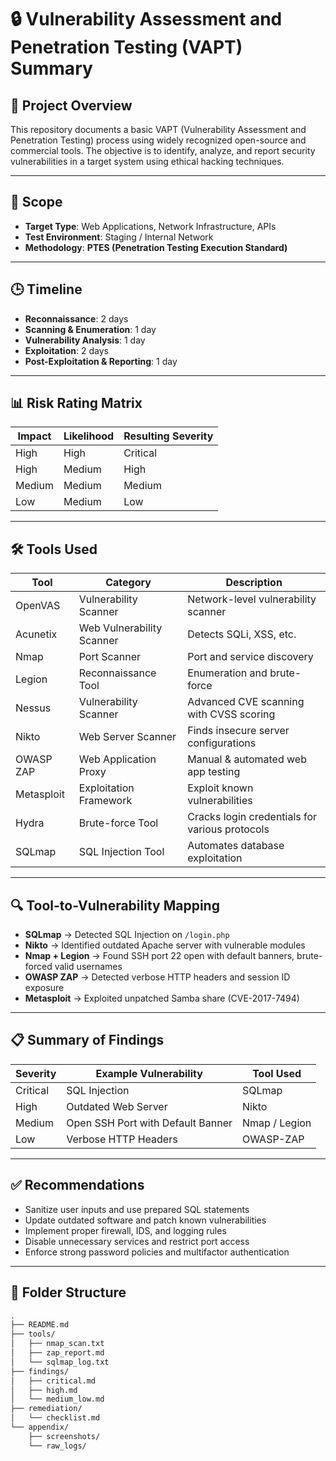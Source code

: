 # 🔒 Vulnerability Assessment and Penetration Testing (VAPT) Summary

## 📌 Project Overview
This repository documents a basic VAPT (Vulnerability Assessment and Penetration Testing) process using widely recognized open-source and commercial tools. The objective is to identify, analyze, and report security vulnerabilities in a target system using ethical hacking techniques.

---

## 🎯 Scope
- **Target Type**: Web Applications, Network Infrastructure, APIs  
- **Test Environment**: Staging / Internal Network  
- **Methodology**: **PTES (Penetration Testing Execution Standard)**

---

## 🕒 Timeline
- **Reconnaissance**: 2 days  
- **Scanning & Enumeration**: 1 day  
- **Vulnerability Analysis**: 1 day  
- **Exploitation**: 2 days  
- **Post-Exploitation & Reporting**: 1 day

---

## 📊 Risk Rating Matrix

| **Impact** | **Likelihood** | **Resulting Severity** |
|------------|----------------|-------------------------|
| High       | High           | Critical                |
| High       | Medium         | High                    |
| Medium     | Medium         | Medium                  |
| Low        | Medium         | Low                     |

---

## 🛠️ Tools Used

| Tool         | Category               | Description |
|--------------|------------------------|-------------|
| OpenVAS      | Vulnerability Scanner  | Network-level vulnerability scanner |
| Acunetix     | Web Vulnerability Scanner | Detects SQLi, XSS, etc. |
| Nmap         | Port Scanner           | Port and service discovery |
| Legion       | Reconnaissance Tool    | Enumeration and brute-force |
| Nessus       | Vulnerability Scanner  | Advanced CVE scanning with CVSS scoring |
| Nikto        | Web Server Scanner     | Finds insecure server configurations |
| OWASP ZAP    | Web Application Proxy  | Manual & automated web app testing |
| Metasploit   | Exploitation Framework | Exploit known vulnerabilities |
| Hydra        | Brute-force Tool       | Cracks login credentials for various protocols |
| SQLmap       | SQL Injection Tool     | Automates database exploitation |

---

## 🔍 Tool-to-Vulnerability Mapping

- **SQLmap** → Detected SQL Injection on `/login.php`
- **Nikto** → Identified outdated Apache server with vulnerable modules
- **Nmap + Legion** → Found SSH port 22 open with default banners, brute-forced valid usernames
- **OWASP ZAP** → Detected verbose HTTP headers and session ID exposure
- **Metasploit** → Exploited unpatched Samba share (CVE-2017-7494)

---

## 📋 Summary of Findings

| **Severity** | **Example Vulnerability**        | **Tool Used**     |
|--------------|----------------------------------|-------------------|
| Critical     | SQL Injection                    | SQLmap            |
| High         | Outdated Web Server              | Nikto             |
| Medium       | Open SSH Port with Default Banner| Nmap / Legion     |
| Low          | Verbose HTTP Headers             | OWASP-ZAP         |

---

## ✅ Recommendations
- Sanitize user inputs and use prepared SQL statements
- Update outdated software and patch known vulnerabilities
- Implement proper firewall, IDS, and logging rules
- Disable unnecessary services and restrict port access
- Enforce strong password policies and multifactor authentication

---

## 📁 Folder Structure

```bash
.
├── README.md
├── tools/
│   ├── nmap_scan.txt
│   ├── zap_report.md
│   └── sqlmap_log.txt
├── findings/
│   ├── critical.md
│   ├── high.md
│   └── medium_low.md
├── remediation/
│   └── checklist.md
└── appendix/
    ├── screenshots/
    └── raw_logs/
